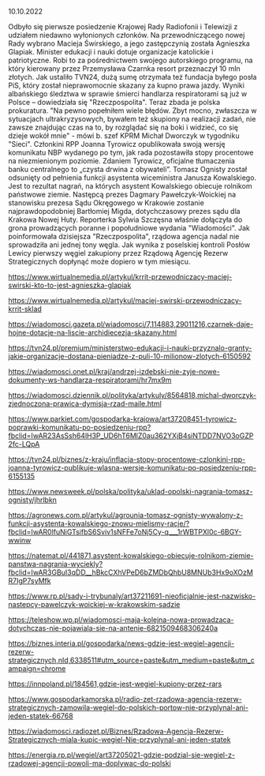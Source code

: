 10.10.2022

Odbyło się pierwsze posiedzenie Krajowej Rady Radiofonii i Telewizji z udziałem niedawno wyłonionych członków. Na przewodniczącego nowej Rady wybrano Macieja Świrskiego, a jego zastępczynią została Agnieszka Glapiak. Minister edukacji i nauki dotuje organizacje katolickie i patriotyczne. Robi to za pośrednictwem swojego autorskiego programu, na który kierowany przez Przemysława Czarnka resort przeznaczył 10 mln złotych. Jak ustaliło TVN24, dużą sumę otrzymała też fundacja byłego posła PiS, który został nieprawomocnie skazany za kupno prawa jazdy. Wyniki albańskiego śledztwa w sprawie śmierci handlarza respiratorami są już w Polsce – dowiedziała się "Rzeczpospolita". Teraz zbada je polska prokuratura. "Na pewno popełniłem wiele błędów. Zbyt mocno, zwłaszcza w sytuacjach ultrakryzysowych, bywałem też skupiony na realizacji zadań, nie zawsze znajdując czas na to, by rozglądać się na boki i widzieć, co się dzieje wokół mnie" - mówi b. szef KPRM Michał Dworczyk w tygodniku "Sieci". Członkini RPP Joanna Tyrowicz opublikowała swoją wersję komunikatu NBP wydanego po tym, jak rada pozostawiła stopy procentowe na niezmienionym poziomie. Zdaniem Tyrowicz, oficjalne tłumaczenia banku centralnego to „czysta drwina z obywateli”. Tomasz Ognisty został odsunięty od pełnienia funkcji asystenta wiceministra Janusza Kowalskiego. Jest to rezultat nagrań, na których asystent Kowalskiego obiecuje rolnikom państwowe ziemie. Następcą prezes Dagmary Pawełczyk-Woickiej na stanowisku prezesa Sądu Okręgowego w Krakowie zostanie najprawdopodobniej Bartłomiej Migda, dotychczasowy prezes sądu dla Krakowa Nowej Huty. Reporterka Sylwia Szczęsna właśnie dołączyła do grona prowadzących poranne i popołudniowe wydania "Wiadomości". Jak poinformowała dzisiejsza "Rzeczpospolita", rządowa agencja nadal nie sprowadziła ani jednej tony węgla. Jak wynika z poselskiej kontroli Posłów Lewicy pierwszy węgiel zakupiony przez Rządową Agencję Rezerw Strategicznych dopłynąć może dopiero w tym miesiącu.

https://www.wirtualnemedia.pl/artykul/krrit-przewodniczacy-maciej-swirski-kto-to-jest-agnieszka-glapiak

https://www.wirtualnemedia.pl/artykul/maciej-swirski-przewodniczacy-krrit-sklad

https://wiadomosci.gazeta.pl/wiadomosci/7,114883,29011216,czarnek-daje-hojne-dotacje-na-liscie-archidiecezja-skazany.html

https://tvn24.pl/premium/ministerstwo-edukacji-i-nauki-przyznalo-granty-jakie-organizacje-dostana-pieniadze-z-puli-10-milionow-zlotych-6150592

https://wiadomosci.onet.pl/kraj/andrzej-izdebski-nie-zyje-nowe-dokumenty-ws-handlarza-respiratorami/hr7mx9m

https://wiadomosci.dziennik.pl/polityka/artykuly/8564818,michal-dworczyk-zjednoczona-prawica-dymisja-rzad-maile.html

https://www.parkiet.com/gospodarka-krajowa/art37208451-tyrowicz-poprawki-komunikatu-po-posiedzeniu-rpp?fbclid=IwAR23AsSsh64lH3P_UD6hT6MlZ0au362YXjB4siNTDD7NVO3oGZP2fc-LQpA

https://tvn24.pl/biznes/z-kraju/inflacja-stopy-procentowe-czlonkini-rpp-joanna-tyrowicz-publikuje-wlasna-wersje-komunikatu-po-posiedzeniu-rpp-6155135

https://www.newsweek.pl/polska/polityka/uklad-opolski-nagrania-tomasz-ognisty/jhrlbkn

https://agronews.com.pl/artykul/agrounia-tomasz-ognisty-wywalony-z-funkcji-asystenta-kowalskiego-znowu-mielismy-racje/?fbclid=IwAR0lfuNiGTsifbS6Sviv1sNFFe7oNj5Cy-q___1rWBTPXl0c-6BGY-wwinw

https://natemat.pl/441871,asystent-kowalskiego-obiecuje-rolnikom-ziemie-panstwa-nagrania-wyciekly?fbclid=IwAR3GBuI3qDD__hBkcCXhVPeD6bZMDbQhbU8MNUb3Hx9oXOzMR7IgP7syMfk

https://www.rp.pl/sady-i-trybunaly/art37211691-nieoficjalnie-jest-nazwisko-nastepcy-pawelczyk-woickiej-w-krakowskim-sadzie

https://teleshow.wp.pl/wiadomosci-maja-kolejna-nowa-prowadzaca-dotychczas-nie-pojawiala-sie-na-antenie-6821509468306240a

https://biznes.interia.pl/gospodarka/news-gdzie-jest-wegiel-agencji-rezerw-strategicznych,nId,6338511#utm_source=paste&utm_medium=paste&utm_campaign=chrome

https://innpoland.pl/184561,gdzie-jest-wegiel-kupiony-przez-rars

https://www.gospodarkamorska.pl/radio-zet-rzadowa-agencja-rezerw-strategicznych-zamowila-wegiel-do-polskich-portow-nie-przyplynal-ani-jeden-statek-66768

https://wiadomosci.radiozet.pl/Biznes/Rzadowa-Agencja-Rezerw-Strategicznych-miala-kupic-wegiel-Nie-przyplynal-ani-jeden-statek

https://energia.rp.pl/wegiel/art37205021-gdzie-podzial-sie-wegiel-z-rzadowej-agencji-powoli-ma-doplywac-do-polski